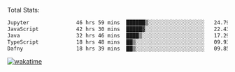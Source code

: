 Total Stats:
<!--START_SECTION:waka-->

```txt
Jupyter               46 hrs 59 mins  ██████▒░░░░░░░░░░░░░░░░░░   24.79 %
JavaScript            42 hrs 30 mins  █████▓░░░░░░░░░░░░░░░░░░░   22.43 %
Java                  32 hrs 46 mins  ████▒░░░░░░░░░░░░░░░░░░░░   17.29 %
TypeScript            18 hrs 48 mins  ██▒░░░░░░░░░░░░░░░░░░░░░░   09.93 %
Dafny                 18 hrs 39 mins  ██▒░░░░░░░░░░░░░░░░░░░░░░   09.85 %
```

<!--END_SECTION:waka-->

[![wakatime](https://wakatime.com/badge/user/d6a1e036-2153-43d6-9604-0dce67457b7f.svg)](https://wakatime.com/@d6a1e036-2153-43d6-9604-0dce67457b7f)
